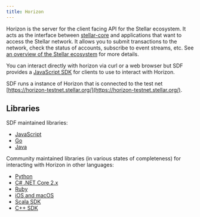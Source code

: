 ```yaml
---
title: Horizon
---
```


Horizon is the server for the client facing API for the Stellar ecosystem.  It acts as the interface between [stellar-core](https://www.stellar.org/developers/learn/stellar-core) and applications that want to access the Stellar network. It allows you to submit transactions to the network, check the status of accounts, subscribe to event streams, etc. See [an overview of the Stellar ecosystem](https://www.stellar.org/developers/guides/) for more details.

You can interact directly with horizon via curl or a web browser but SDF provides a [JavaScript SDK](https://www.stellar.org/developers/js-stellar-sdk/learn/) for clients to use to interact with Horizon.

SDF runs a instance of Horizon that is connected to the test net [https://horizon-testnet.stellar.org/](https://horizon-testnet.stellar.org/).

## Libraries

SDF maintained libraries:<br />
- [JavaScript](https://github.com/stellar/js-stellar-sdk)
- [Go](https://github.com/stellar/go/tree/master/clients/horizonclient)
- [Java](https://github.com/stellar/java-stellar-sdk)

Community maintained libraries (in various states of completeness) for interacting with Horizon in other languages:<br>
- [Python](https://github.com/StellarCN/py-stellar-base)
- [C# .NET Core 2.x](https://github.com/elucidsoft/dotnetcore-stellar-sdk)
- [Ruby](https://github.com/bloom-solutions/ruby-stellar-sdk)
- [iOS and macOS](https://github.com/Soneso/stellar-ios-mac-sdk)
- [Scala SDK](https://github.com/synesso/scala-stellar-sdk)
- [C++ SDK](https://github.com/bnogalm/StellarQtSDK)
